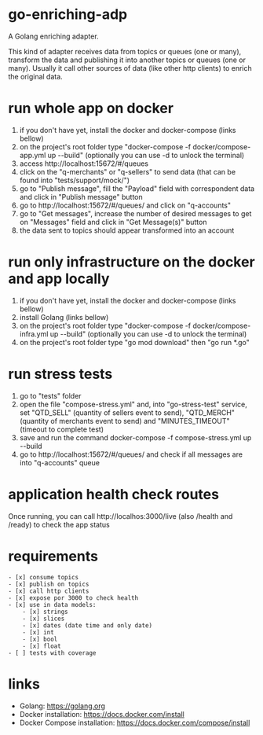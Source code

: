 # go-enriching-adp
A Golang enriching adapter.

This kind of adapter receives data from topics or queues (one or many), transform the data and publishing it into another topics or queues (one or many). Usually it call other sources of data (like other http clients) to enrich the original data.

# run whole app on docker
1) if you don't have yet, install the docker and docker-compose (links bellow)
2) on the project's root folder type "docker-compose -f docker/compose-app.yml up --build" (optionally you can use -d to unlock the terminal)
3) access http://localhost:15672/#/queues
4) click on the "q-merchants" or "q-sellers" to send data (that can be found into "tests/support/mock/")
5) go to "Publish message", fill the "Payload" field with correspondent data and click in "Publish message" button
6) go to http://localhost:15672/#/queues/ and click on "q-accounts"
7) go to "Get messages", increase the number of desired messages to get on "Messages" field and click in "Get Message(s)" button
8) the data sent to topics should appear transformed into an account

# run only infrastructure on the docker and app locally
1) if you don't have yet, install the docker and docker-compose (links bellow)
2) install Golang (links bellow)
3) on the project's root folder type "docker-compose -f docker/compose-infra.yml up --build" (optionally you can use -d to unlock the terminal)
4) on the project's root folder type "go mod download" then "go run *.go"

# run stress tests
1) go to "tests" folder
2) open the file "compose-stress.yml" and, into "go-stress-test" service, set "QTD_SELL" (quantity of sellers event to send), "QTD_MERCH" (quantity of merchants event to send) and "MINUTES_TIMEOUT" (timeout to complete test) 
3) save and run the command docker-compose -f compose-stress.yml up --build
4) go to http://localhost:15672/#/queues/ and check if all messages are into "q-accounts" queue

# application health check routes
Once running, you can call http://localhos:3000/live (also /health and /ready) to check the app status

# requirements
    - [x] consume topics
    - [x] publish on topics
    - [x] call http clients
    - [x] expose por 3000 to check health
    - [x] use in data models:
        - [x] strings
        - [x] slices
        - [x] dates (date time and only date)
        - [x] int
        - [x] bool
        - [x] float
    - [ ] tests with coverage

# links
- Golang: https://golang.org
- Docker installation: https://docs.docker.com/install
- Docker Compose installation: https://docs.docker.com/compose/install
